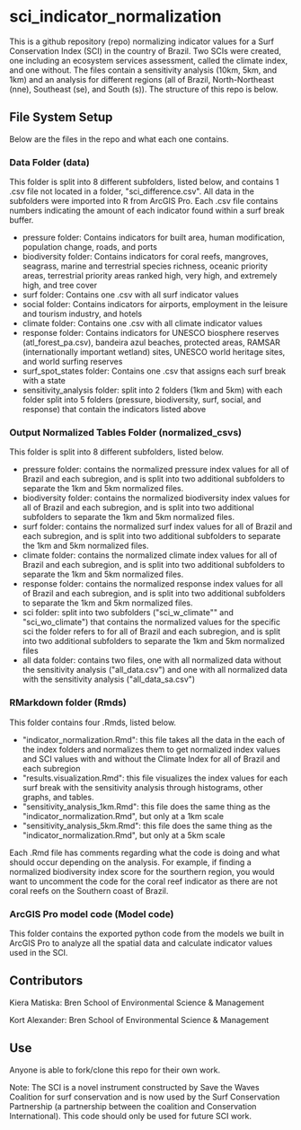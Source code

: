 # sci_indicator_normalization

This is a github repository (repo) normalizing indicator values for a Surf Conservation Index (SCI) in the country of Brazil. Two SCIs were created, one including an ecosystem services assessment, called the climate index, and one without. The files contain a sensitivity analysis (10km, 5km, and 1km) and an analysis for different regions (all of Brazil, North-Northeast (nne), Southeast (se), and South (s)). The structure of this repo is below.

## File System Setup

Below are the files in the repo and what each one contains.

### Data Folder (data)

This folder is split into 8 different subfolders, listed below, and contains 1 .csv file not located in a folder, "sci_difference.csv". All data in the subfolders were imported into R from ArcGIS Pro. Each .csv file contains numbers indicating the amount of each indicator found within a surf break buffer.

- pressure folder: Contains indicators for built area, human modification, population change, roads, and ports
- biodiversity folder: Contains indicators for coral reefs, mangroves, seagrass, marine and terrestrial species richness, oceanic priority areas, terrestrial priority areas ranked high, very high, and extremely high, and tree cover
- surf folder: Contains one .csv with all surf indicator values
- social folder: Contains indicators for airports, employment in the leisure and tourism industry, and hotels
- climate folder: Contains one .csv with all climate indicator values
- response folder: Contains indicators for UNESCO biosphere reserves (atl_forest_pa.csv), bandeira azul beaches, protected areas, RAMSAR (internationally important wetland) sites, UNESCO world heritage sites, and world surfing reserves
- surf_spot_states folder: Contains one .csv that assigns each surf break with a state
- sensitivity_analysis folder: split into 2 folders (1km and 5km) with each folder split into 5 folders (pressure, biodiversity, surf, social, and response) that contain the indicators listed above

### Output Normalized Tables Folder (normalized_csvs)

This folder is split into 8 different subfolders, listed below.

- pressure folder: contains the normalized pressure index values for all of Brazil and each subregion, and is split into two additional subfolders to separate the 1km and 5km normalized files.
- biodiversity folder: contains the normalized biodiversity index values for all of Brazil and each subregion, and is split into two additional subfolders to separate the 1km and 5km normalized files.
- surf folder: contains the normalized surf index values for all of Brazil and each subregion, and is split into two additional subfolders to separate the 1km and 5km normalized files.
- climate folder: contains the normalized climate index values for all of Brazil and each subregion, and is split into two additional subfolders to separate the 1km and 5km normalized files.
- response folder: contains the normalized response index values for all of Brazil and each subregion, and is split into two additional subfolders to separate the 1km and 5km normalized files.
- sci folder: split into two subfolders ("sci_w_climate"" and "sci_wo_climate") that contains the normalized values for the specific sci the folder refers to for all of Brazil and each subregion, and is split into two additional subfolders to separate the 1km and 5km normalized files
- all data folder: contains two files, one with all normalized data without the sensitivity analysis ("all_data.csv") and one with all normalized data with the sensitivity analysis ("all_data_sa.csv")

### RMarkdown folder (Rmds)

This folder contains four .Rmds, listed below.

- "indicator_normalization.Rmd": this file takes all the data in the each of the index folders and normalizes them to get normalized index values and SCI values with and without the Climate Index for all of Brazil and each subregion
- "results.visualization.Rmd": this file visualizes the index values for each surf break with the sensitivity analysis through histograms, other graphs, and tables.
- "sensitivity_analysis_1km.Rmd": this file does the same thing as the "indicator_normalization.Rmd", but only at a 1km scale
- "sensitivity_analysis_5km.Rmd": this file does the same thing as the "indicator_normalization.Rmd", but only at a 5km scale

Each .Rmd file has comments regarding what the code is doing and what should occur depending on the analysis. For example, if finding a normalized biodiversity index score for the sourthern region, you would want to uncomment the code for the coral reef indicator as there are not coral reefs on the Southern coast of Brazil.

### ArcGIS Pro model code (Model code)

This folder contains the exported python code from the models we built in ArcGIS Pro to analyze all the spatial data and calculate indicator values used in the SCI.

## Contributors

Kiera Matiska: Bren School of Environmental Science & Management

Kort Alexander: Bren School of Environmental Science & Management

## Use

Anyone is able to fork/clone this repo for their own work. 

Note: The SCI is a novel instrument constructed by Save the Waves Coalition for surf conservation and is now used by the Surf Conservation Partnership (a partnership between the coalition and Conservation International). This code should only be used for future SCI work.
